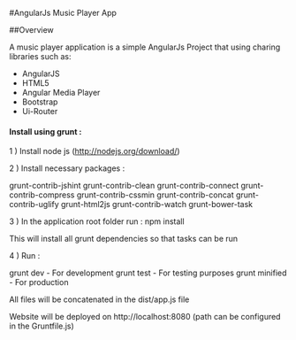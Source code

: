 #AngularJs Music Player App

##Overview

A music player application is a simple AngularJs Project that using charing libraries such as:
- AngularJS
- HTML5
- Angular Media Player
- Bootstrap
- Ui-Router

<h4>Install using grunt : </h4>

1 ) Install node js (http://nodejs.org/download/)

2 ) Install necessary packages :

grunt-contrib-jshint
grunt-contrib-clean
grunt-contrib-connect
grunt-contrib-compress
grunt-contrib-cssmin
grunt-contrib-concat
grunt-contrib-uglify
grunt-html2js
grunt-contrib-watch
grunt-bower-task


3 ) In the application root folder run : npm install

This will install all grunt dependencies so that tasks can be run

4 ) Run :

grunt dev - For development
grunt test - For testing purposes
grunt minified - For production

All files will be concatenated in the dist/app.js file

Website will be deployed on http://localhost:8080 (path can be configured in the Gruntfile.js)



